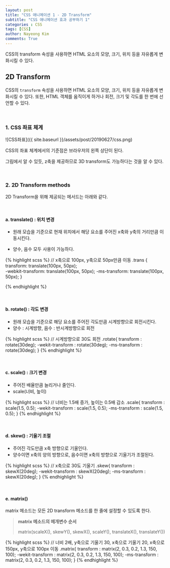 ```yaml
---
layout: post
title: "CSS 애니메이션 1 - 2D Transform"
subtitle: "CSS 애니메이션 효과 공부하기 1"
categories : CSS
tags: [CSS]
author: Nayeong Kim
comments: True
---
```


<div id='preview'>
CSS의 transform 속성을 사용하면 HTML 요소의 모양, 크기, 위치 등을 자유롭게 변화시킬 수 있다.
</div>



## 2D Transform

CSS의 `transform` 속성을 사용하면 HTML 요소의 모양, 크기, 위치 등을 자유롭게 변화시킬 수 있다. 또한, HTML 객체를 움직이게 하거나 회전, 크기 및 각도를 한 번에 선언할 수 있다.

<br>

### 1. CSS 좌표 체계

![CSS좌표]({{ site.baseurl }}/assets/post/20190627/css.png)

CSS의 좌표 체계에서의 기준점은 브라우저의 왼쪽 상단이 된다.

그림에서 알 수 있듯, z축을 제공하므로 3D transform도 가능하다는 것을 알 수 있다.

<br>

### 2. 2D Transform methods

2D Transform을 위해 제공되는 메서드는 아래와 같다.

<br>

#### a. translate() : 위치 변경

- 원래 모습을 기준으로 현재 위치에서 해당 요소를 주어진 x축와 y축의 거리만큼 이동시킨다.

- 양수, 음수 모두 사용이 가능하다.

{% highlight scss %}
// x축으로 100px, y축으로 50px만큼 이동
.trans {
	transform: translate(100px, 50px);		
	-webkit-transform: translate(100px, 50px);
	-ms-transform: translate(100px, 50px);
 }

{% endhighlight %}

<br>

#### b. rotate() : 각도 변경

- 원래 모습을 기준으로 해당 요소를 주어진 각도만큼 시계방향으로 회전시킨다.
- 양수 : 시계방향, 음수 : 반시계방향으로 회전

{% highlight scss %}
// 시계방향으로 30도 회전
.rotate{
	transform : rotate(30deg);
	-wekit-transform : rotate(30deg);
	-ms-transform : rotate(30deg);
}
{% endhighlight %}

<br>

#### c. scale() : 크기 변경

- 주어진 배율만큼 늘리거나 줄인다.
- scale(너비, 높이)

{% highlight scss %}
// 너비는 1.5배 증가, 높이는 0.5배 감소
.scale{
	transform : scale(1.5, 0.5);
	-wekit-transform : scale(1.5, 0.5);
	-ms-transform : scale(1.5, 0.5);
}
{% endhighlight %}

<br>

#### d. skew() : 기울기 조절

- 주어진 각도만큼 x축 방향으로 기울인다.
- 양수이면 x축의 양의 방향으로, 음수이면 x축의 방향으로 기울기가 조절된다.

{% highlight scss %}
// x축으로 30도 기울기 
.skew{
	transform : skewX(20deg);
	-wekit-transform : skewX(20deg);
	-ms-transform : skewX(20deg);
}
{% endhighlight %}

<br>

#### e. matrix()

matrix 메소드는 모든 2D transform 메소드를 한 줄에 설정할 수 있도록 한다.

> **matrix 메소드의 메개변수 순서**
>
> matrix(scaleX(), skewY(), skewX(), scaleY(), translateX(), translateY())

{% highlight scss %}
// 너비 2배, y축으로 기울기 30, x축으로 기울기 20, x축으로 150px, y축으로 100px 이동
.matrix{
	transform : matrix(2, 0.3, 0.2, 1.3, 150, 100);
	-wekit-transform : matrix(2, 0.3, 0.2, 1.3, 150, 100);
	-ms-transform : matrix(2, 0.3, 0.2, 1.3, 150, 100);
}
{% endhighlight %}



